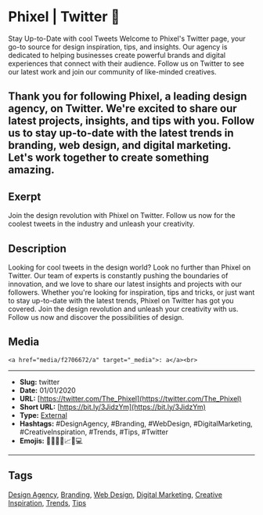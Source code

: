 # Phixel | Twitter 🐤
Stay Up-to-Date with cool Tweets
Welcome to Phixel's Twitter page, your go-to source for design inspiration, tips, and insights. Our agency is dedicated to helping businesses create powerful brands and digital experiences that connect with their audience. Follow us on Twitter to see our latest work and join our community of like-minded creatives.

Thank you for following Phixel, a leading design agency, on Twitter. We're excited to share our latest projects, insights, and tips with you. Follow us to stay up-to-date with the latest trends in branding, web design, and digital marketing. Let's work together to create something amazing.
------------
## Exerpt
Join the design revolution with Phixel on Twitter. Follow us now for the coolest tweets in the industry and unleash your creativity.
## Description
Looking for cool tweets in the design world? Look no further than Phixel on Twitter. Our team of experts is constantly pushing the boundaries of innovation, and we love to share our latest insights and projects with our followers. Whether you're looking for inspiration, tips and tricks, or just want to stay up-to-date with the latest trends, Phixel on Twitter has got you covered. Join the design revolution and unleash your creativity with us. Follow us now and discover the possibilities of design.
## Media
	<a href="media/f2706672/a" target="_media">: a</a><br>

------------
- **Slug:** twitter
- **Date:** 01/01/2020
- **URL:** [https://twitter.com/The_Phixel](https://twitter.com/The_Phixel)
- **Short URL:** [https://bit.ly/3JidzYm](https://bit.ly/3JidzYm)
- **Type:** [External](#external)
- **Hashtags:** #DesignAgency, #Branding, #WebDesign, #DigitalMarketing, #CreativeInspiration, #Trends, #Tips, #Twitter
- **Emojis:** 🎨💼👥🚀📈📢💻

------------
## Tags
[Design Agency](#design-agency), [Branding](#branding), [Web Design](#web-design), [Digital Marketing](#digital-marketing), [Creative Inspiration](#creative-inspiration), [Trends](#trends), [Tips](#tips)
